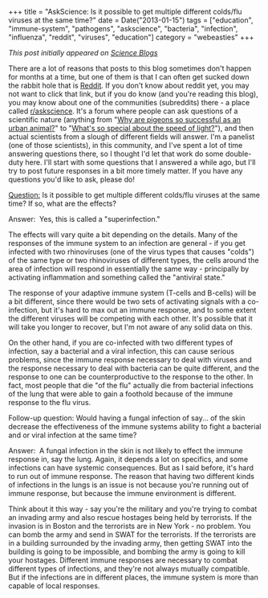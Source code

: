 +++
title = "AskScience: Is it possible to get multiple different colds/flu viruses at the same time?"
date = Date("2013-01-15")
tags = ["education", "immune-system", "pathogens", "askscience", "bacteria", "infection", "influenza", "reddit", "viruses", "education"]
category = "webeasties"
+++

_This post initially appeared on [Science Blogs](http://scienceblogs.com/webeasties)_

There are a lot of reasons that posts to this blog sometimes don't happen for months at a time, but one of them is that I can often get sucked down the rabbit hole that is [Reddit](http://www.reddit.com). If you don't know about reddit yet, you may not want to click that link, but if you do know (and you're reading this blog), you may know about one of the communities (subreddits) there - a place called [r/askscience](www.reddit.com/r/askscience). It's a forum where people can ask questions of a scientific nature (anything from "[Why are pigeons so successful as an urban animal?](http://www.reddit.com/r/askscience/comments/16fv9y/why_are_pigeons_so_successful_as_an_urban_animal/)" to "[What's so special about the speed of light?](http://www.reddit.com/r/askscience/comments/16dlhh/whats_so_special_about_the_speed_of_light/)"), and then actual scientists from a slough of different fields will answer. I'm a panelist (one of those scientists), in this community, and I've spent a lot of time answering questions there, so I thought I'd let that work do some double-duty here. I'll start with some questions that I answered a while ago, but I'll try to post future responses in a bit more timely matter. If you have any questions you'd like to ask, please do!

[Question:](http://www.reddit.com/r/askscience/comments/1197q5/is_it_possible_to_get_multiple_different_coldsflu/) Is it possible to get multiple different colds/flu viruses at the same time? If so, what are the effects?

Answer: 
Yes, this is called a "superinfection."

The effects will vary quite a bit depending on the details. Many of the responses of the immune system to an infection are general - if you get infected with two rhinoviruses (one of the virus types that causes "colds") of the same type or two rhinoviruses of different types, the cells around the area of infection will respond in essentially the same way - principally by activating inflammation and something called the "antiviral state."

The response of your adaptive immune system (T-cells and B-cells) will be a bit different, since there would be two sets of activating signals with a co-infection, but it's hard to max out an immune response, and to some extent the different viruses will be competing with each other. It's possible that it will take you longer to recover, but I'm not aware of any solid data on this.

On the other hand, if you are co-infected with two different types of infection, say a bacterial and a viral infection, this can cause serious problems, since the immune response necessary to deal with viruses and the response necessary to deal with bacteria can be quite different, and the response to one can be counterproductive to the response to the other. In fact, most people that die "of the flu" actually die from bacterial infections of the lung that were able to gain a foothold because of the immune response to the flu virus.

Follow-up question: Would having a fungal infection of say... of the skin decrease the effectiveness of the immune systems ability to fight a bacterial and or viral infection at the same time?

Answer: 
A fungal infection in the skin is not likely to effect the immune response in, say the lung. Again, it depends a lot on specifics, and some infections can have systemic consequences. But as I said before, it's hard to run out of immune response. The reason that having two different kinds of infections in the lungs is an issue is not because you're running out of immune response, but because the immune environment is different.

Think about it this way - say you're the military and you're trying to combat an invading army and also rescue hostages being held by terrorists. If the invasion is in Boston and the terrorists are in New York - no problem. You can bomb the army and send in SWAT for the terrorists. If the terrorists are in a building surrounded by the invading army, then getting SWAT into the building is going to be impossible, and bombing the army is going to kill your hostages. Different immune responses are necessary to combat different types of infections, and they're not always mutually compatible. But if the infections are in different places, the immune system is more than capable of local responses.

      
  
